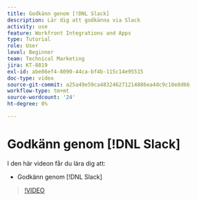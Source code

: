 ```yaml
---
title: Godkänn genom [!DNL Slack]
description: Lär dig att godkänna via Slack
activity: use
feature: Workfront Integrations and Apps
type: Tutorial
role: User
level: Beginner
team: Technical Marketing
jira: KT-8819
exl-id: abe86ef4-8090-44ca-bf4b-115c14e95515
doc-type: video
source-git-commit: a25a49e59ca483246271214886ea4dc9c10e8d66
workflow-type: tm+mt
source-wordcount: '24'
ht-degree: 0%

---
```


# Godkänn genom [!DNL Slack]

I den här videon får du lära dig att:

* Godkänn genom [!DNL Slack]

>[!VIDEO](https://video.tv.adobe.com/v/335119/?quality=12&learn=on)
